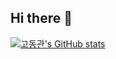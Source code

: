 ## Hi there 👋

[![고동관's GitHub stats](https://github-readme-stats.vercel.app/api?username=고동관)](https://github.com/고동관/github-readme-stats)


<!--
**dodokw/dodokw** is a ✨ _special_ ✨ repository because its `README.md` (this file) appears on your GitHub profile.

Here are some ideas to get you started:

- 🔭 I’m currently working on ...
- 🌱 I’m currently learning ...
- 👯 I’m looking to collaborate on ...
- 🤔 I’m looking for help with ...
- 💬 Ask me about ...
- 📫 How to reach me: ...
- 😄 Pronouns: ...
- ⚡ Fun fact: ...
-->
